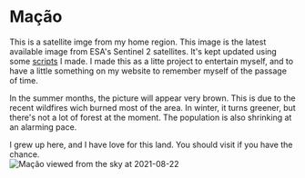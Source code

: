 
Mação
=====


This is a satellite imge from my home region. This image is the latest available image from ESA's Sentinel 2 satellites.
 It's kept updated using some [scripts](https://github.com/fernandeslouro/terras) I made. I made this as a litte project
 to entertain myself, and to have a little something on my website to remember myself of the passage of time.

In the summer months, the picture will appear very brown. This is due to the recent wildfires wich burned most of the 
area. In winter, it turns greener, but there's not a lot of forest at the moment. The population is also shrinking at an
 alarming pace.

 I grew up here, and I have love for this land. You should visit if you have the chance.  
![Mação viewed from the sky at 2021-08-22](/home/j/projects/terras/2021-08-22_11:21.png)
